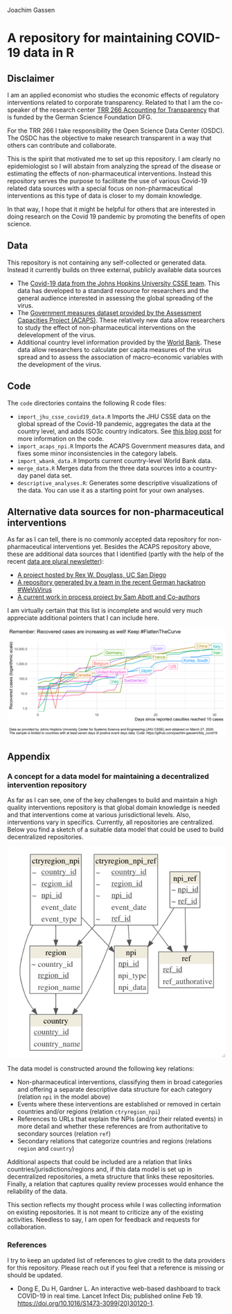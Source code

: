Joachim Gassen

# A repository for maintaining COVID-19 data in R

## Disclaimer

I am an applied economist who studies the economic effects of regulatory
interventions related to corporate transparency. Related to that I am
the co-speaker of the research center [TRR 266 Accounting for
Transparency]() that is funded by the German Science Foundation DFG.

For the TRR 266 I take responsibility the Open Science Data Center
(OSDC). The OSDC has the objective to make research transparent in a way
that others can contribute and collaborate.

This is the spirit that motivated me to set up this repository. I am
clearly no epidemiologist so I will abstain from analyzing the spread of
the disease or estimating the effects of non-pharmaceutical
interventions. Instead this repository serves the purpose to facilitate
the use of various Covid-19 related data sources with a special focus on
non-pharmaceutical interventions as this type of data is closer to my
domain knowledge.

In that way, I hope that it might be helpful for others that are
interested in doing research on the Covid 19 pandemic by promoting the
benefits of open science.

## Data

This repository is not containing any self-collected or generated data.
Instead it currently builds on three external, publicly available data
sources

  - The [Covid-19 data from the Johns Hopkins University CSSE
    team](https://github.com/CSSEGISandData/COVID-19). This data has
    developed to a standard resource for researchers and the general
    audience interested in assessing the global spreading of the virus.
  - The [Government measures dataset provided by the Assessment
    Capacities Project
    (ACAPS)](%22https://data.humdata.org/dataset/acaps-covid19-government-measures-dataset%22).
    These relatively new data allow researchers to study the effect of
    non-pharmaceutical interventions on the delevelopment of the virus.
  - Additional country level information provided by the [World
    Bank](https://data.worldbank.org). These data allow researchers to
    calculate per capita measures of the virus spread and to assess the
    association of macro-economic variables with the development of the
    virus.

## Code

The `code` directories contains the following R code files:

  - `import_jhu_csse_covid19_data.R` Imports the JHU CSSE data on the
    global spread of the Covid-19 pandemic, aggregates the data at the
    country level, and adds ISO3c country indicators. See [this blog
    post](https://joachim-gassen.github.io/2020/03/tidying-the-new-johns-hopkins-covid-19-datasests/)
    for more information on the code.
  - `import_acaps_npi.R` Imports the ACAPS Government measures data, and
    fixes some minor inconsistencies in the category labels.
  - `import_wbank_data.R` Imports current country-level World Bank data.
  - `merge_data.R` Merges data from the three data sources into a
    country-day panel data set.
  - `descriptive_analyses.R`: Generates some descriptive visualizations
    of the data. You can use it as a starting point for your own
    analyses.

## Alternative data sources for non-pharmaceutical interventions

As far as I can tell, there is no commonly accepted data repository for
non-pharmaceutical interventions yet. Besides the ACAPS repository
above, these are additional data sources that I identified (partly with
the help of the recent [data are plural
newsletter](https://tinyletter.com/data-is-plural/letters/data-is-plural-2020-03-25-edition)):

  - [A project hosted by Rex W. Douglass, UC San
    Diego](https://github.com/rexdouglass/TIGR)
  - [A repository generated by a team in the recent German hackatron
    \#WeVsVirus](https://devpost.com/software/1757_flattenthecurve_predictivemodeling-tyeo67)
  - [A current work in process project by Sam Abott and
    Co-authors](https://github.com/seabbs/CovidInterventionReview)

I am virtually certain that this list is incomplete and would very much
appreciate additional pointers that I can include
here.

![\#FlattenTheCurve](media/recoveries.png)

## Appendix

### A concept for a data model for maintaining a decentralized intervention repository

As far as I can see, one of the key challenges to build and maintain a
high quality interventions repository is that global domain knowledge is
needed and that interventions come at various jurisdictional levels.
Also, interventions vary in specifics. Currently, all repositories are
centralized. Below you find a sketch of a suitable data model that could
be used to build decentralized repositories.

![Data model](media/npi_data_model.png)

The data model is constructed around the following key relations:

  - Non-pharmaceutical interventions, classifying them in broad
    categories and offering a separate descriptive data structure for
    each category (relation `npi` in the model above)
  - Events where these interventions are established or removed in
    certain countries and/or regions (relation `ctryregion_npi`)
  - References to URLs that explain the NPIs (and/or their related
    events) in more detail and whether these references are from
    authoritative to secondary sources (relation `ref`)
  - Secondary relations that categorize countries and regions (relations
    `region` and `country`)

Additional aspects that could be included are a relation that links
countries/jurisdictions/regions and, if this data model is set up in
decentralized repositories, a meta structure that links these
repositories. Finally, a relation that captures quality review processes
would enhance the reliability of the data.

This section reflects my thought process while I was collecting
information on existing repositories. It is not meant to criticize any
of the existing activities. Needless to say, I am open for feedback and
requests for collaboration.

### References

I try to keep an updated list of references to give credit to the data
providers for this repository. Please reach out if you feel that a
reference is missing or should be updated.

  - Dong E, Du H, Gardner L. An interactive web-based dashboard to track
    COVID-19 in real time. Lancet Infect Dis; published online Feb 19.
    <https://doi.org/10.1016/S1473-3099(20)30120-1>.
